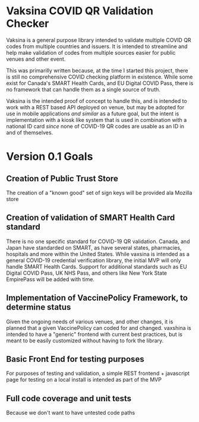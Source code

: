 # Vaksina COVID QR Validation Checker

Vaksina is a general purpose library intended to validate multiple COVID QR codes from multiple countries and issuers. It is intended to streamline and help make validation of codes from multiple sources easier for public venues and other event.

This was primarilly written because, at the time I started this project, there is still no comprehensive COVID checking platform in existence. While some exist for Canada's SMART Health Cards, and EU Digital COVID Pass, there is no framework that can handle them as a single source of truth.

Vaksina is the intended proof of concept to handle this, and is intended to work with a REST based API deployed on venue, but may be adopted for use in mobile applications *and similar* as a future goal, but the intent is implementation with a kiosk like system that is used in combination with a national ID card *since* none of COVID-19 QR codes are usable as an ID in and of themselves.

# Version 0.1 Goals

## Creation of Public Trust Store

The creation of a "known good" set of sign keys will be provided ala Mozilla store

## Creation of validation of SMART Health Card standard

There is no one specific standard for COVID-19 QR validation. Canada, and Japan have standarded on SMART, as have several states, pharmacies, hospitals and more within the United States. While vaxsina is intended as a general COVID-19 credential verification library, the initial MVP will only handle SMART Health Cards. Support for additional standards such as EU Digital COVID Pass, UK NHS Pass, and others like New York State EmpirePass will be added with time.

## Implementation of VaccinePolicy Framework, to determine status

Given the ongoing needs of various venues, and other changes, it is planned that a given VaccinePolicy can coded for and changed. vaxshina is intended to have a "generic" frontend with current best practices, but is meant to be easily customized without having to fork the library.

## Basic Front End for testing purposes

For purposes of testing and validation, a simple REST frontend + javascript page for testing on a local install is intended as part of the MVP

## Full code coverage and unit tests

Because we don't want to have untested code paths